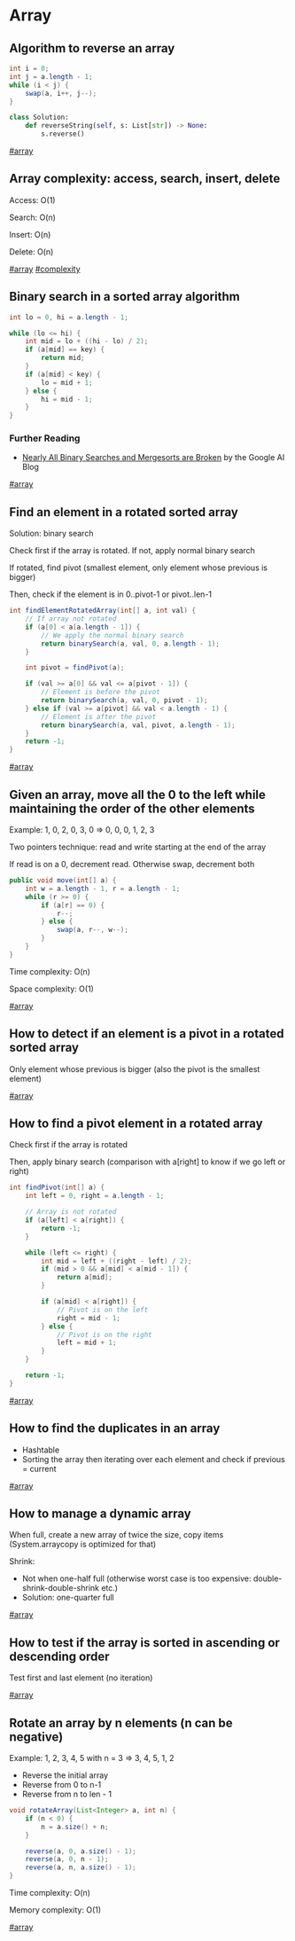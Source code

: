 # Array

## Algorithm to reverse an array

```java
int i = 0;
int j = a.length - 1;
while (i < j) {
	swap(a, i++, j--);
}
```

```Python
class Solution:
    def reverseString(self, s: List[str]) -> None:
        s.reverse()
```


[#array](array.md)

## Array complexity: access, search, insert, delete

Access: O(1)

Search: O(n)

Insert: O(n)

Delete: O(n)

[#array](array.md) [#complexity](complexity.md)

## Binary search in a sorted array algorithm

```java
int lo = 0, hi = a.length - 1;

while (lo <= hi) {
	int mid = lo + ((hi - lo) / 2);
	if (a[mid] == key) {
		return mid;
	}
	if (a[mid] < key) {
		lo = mid + 1;
	} else {
		hi = mid - 1;
	}
}
```

### Further Reading

- [Nearly All Binary Searches and Mergesorts are Broken](https://ai.googleblog.com/2006/06/extra-extra-read-all-about-it-nearly.html) by the Google AI Blog

[#array](array.md)

## Find an element in a rotated sorted array

Solution: binary search

Check first if the array is rotated. If not, apply normal binary search

If rotated, find pivot (smallest element, only element whose previous is bigger)

Then, check if the element is in 0..pivot-1 or pivot..len-1

```java
int findElementRotatedArray(int[] a, int val) {
	// If array not rotated
	if (a[0] < a[a.length - 1]) {
		// We apply the normal binary search
		return binarySearch(a, val, 0, a.length - 1);
	}

	int pivot = findPivot(a);

	if (val >= a[0] && val <= a[pivot - 1]) {
		// Element is before the pivot
		return binarySearch(a, val, 0, pivot - 1);
	} else if (val >= a[pivot] && val < a.length - 1) {
		// Element is after the pivot
		return binarySearch(a, val, pivot, a.length - 1);
	}
	return -1;
}
```

[#array](array.md)

## Given an array, move all the 0 to the left while maintaining the order of the other elements
   
Example: 1, 0, 2, 0, 3, 0 => 0, 0, 0, 1, 2, 3

Two pointers technique: read and write starting at the end of the array

If read is on a 0, decrement read. Otherwise swap, decrement both

```java
public void move(int[] a) {
	int w = a.length - 1, r = a.length - 1;
	while (r >= 0) {
		if (a[r] == 0) {
			r--;
		} else {
			swap(a, r--, w--);
		}
	}
}
```

Time complexity: O(n)

Space complexity: O(1)

[#array](array.md)

## How to detect if an element is a pivot in a rotated sorted array

Only element whose previous is bigger (also the pivot is the smallest element)

[#array](array.md)

## How to find a pivot element in a rotated array

Check first if the array is rotated

Then, apply binary search (comparison with a[right] to know if we go left or right)

```java
int findPivot(int[] a) {
	int left = 0, right = a.length - 1;

	// Array is not rotated
	if (a[left] < a[right]) {
		return -1;
	}

	while (left <= right) {
		int mid = left + ((right - left) / 2);
		if (mid > 0 && a[mid] < a[mid - 1]) {
			return a[mid];
		}

		if (a[mid] < a[right]) {
			// Pivot is on the left
			right = mid - 1;
		} else {
			// Pivot is on the right
			left = mid + 1;
		}
	}

	return -1;
}
```

[#array](array.md)

## How to find the duplicates in an array

- Hashtable
- Sorting the array then iterating over each element and check if previous = current

[#array](array.md)

## How to manage a dynamic array

When full, create a new array of twice the size, copy items (System.arraycopy is optimized for that)

Shrink: 
- Not when one-half full (otherwise worst case is too expensive: double-shrink-double-shrink etc.)
- Solution: one-quarter full

[#array](array.md)

## How to test if the array is sorted in ascending or descending order

Test first and last element (no iteration)

[#array](array.md)

## Rotate an array by n elements (n can be negative)
   
Example: 1, 2, 3, 4, 5 with n = 3 => 3, 4, 5, 1, 2

- Reverse the initial array
- Reverse from 0 to n-1
- Reverse from n to len - 1

```java
void rotateArray(List<Integer> a, int n) {
	if (n < 0) {
		n = a.size() + n;
	}

	reverse(a, 0, a.size() - 1);
	reverse(a, 0, n - 1);
	reverse(a, n, a.size() - 1);
}
```

Time complexity: O(n)

Memory complexity: O(1)

[#array](array.md)
